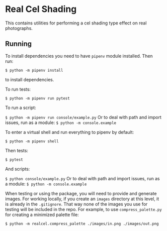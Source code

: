 # Real Cel Shading
This contains utilities for performing a cel shading type effect
on real photographs.

## Running
To install dependencies you need to have `pipenv` module installed. Then run:

```$ python -m pipenv install```

to install dependencies.

To run tests:

```$ python -m pipenv run pytest```

To run a script:

```$ python -m pipenv run console/example.py```
Or to deal with path and import issues, run as a module:
```$ python -m console.example```

To enter a virtual shell and run everything to pipenv by default:

```$ python -m pipenv shell```

Then tests:

```$ pytest```

And scripts:

```$ python console/example.py```
Or to deal with path and import issues, run as a module:
```$ python -m console.example```

When testing or using the package, you will need to provide and generate images. For working locally, if you create an `images` directory at this level, it is already in the `.gitignore`. That way none of the images you use for testing will be included in the repo. For example, to use `compress_palette.py` for creating a minimized palette file:

```$ python -m realcel.compress_palette ./images/in.png ./images/out.png```
